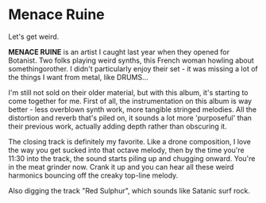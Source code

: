 # Menace Ruine

Let's get weird.

**MENACE RUINE** is an artist I caught last year when they opened for Botanist. Two folks playing weird synths, this French woman howling about somethingorother. I didn't particularly enjoy their set - it was missing a lot of the things I want from metal, like DRUMS...

I'm still not sold on their older material, but with this album, it's starting to come together for me. First of all, the instrumentation on this album is way better - less overblown synth work, more tangible stringed melodies. All the distortion and reverb that's piled on, it sounds a lot more 'purposeful' than their previous work, actually adding depth rather than obscuring it. 

The closing track is definitely my favorite. Like a drone composition, I love the way you get sucked into that octave melody, then by the time you're 11:30 into the track, the sound starts piling up and chugging onward. You're in the meat grinder now. Crank it up and you can hear all these weird harmonics bouncing off the creaky top-line melody.

Also digging the track "Red Sulphur", which sounds like Satanic surf rock.
